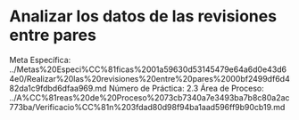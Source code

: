 # Analizar los datos de las revisiones entre pares

Meta Específica: ../Metas%20Especi%CC%81ficas%2001a59630d53145479e64a6d0e43d64e0/Realizar%20las%20revisiones%20entre%20pares%2000bf2499df6d482da1c9fdbd6dfaa969.md
Número de Práctica: 2.3
Área de Proceso: ../A%CC%81reas%20de%20Proceso%2073cb7340a7e3493ba7b8c80a2ac773ba/Verificacio%CC%81n%203fdad80d98f94ba1aad596ff9b90cb19.md